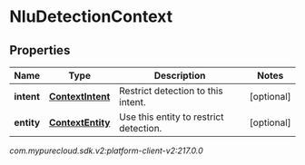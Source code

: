 # NluDetectionContext


## Properties

| Name | Type | Description | Notes |
| ------------ | ------------- | ------------- | ------------- |
| **intent** | [**ContextIntent**](ContextIntent) | Restrict detection to this intent. |  [optional] |
| **entity** | [**ContextEntity**](ContextEntity) | Use this entity to restrict detection. |  [optional] |




_com.mypurecloud.sdk.v2:platform-client-v2:217.0.0_
